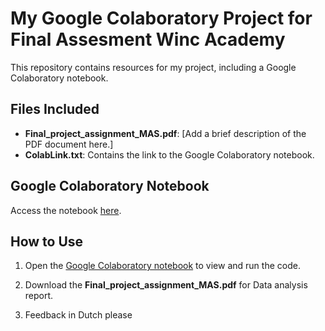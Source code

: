 # My Google Colaboratory Project for Final Assesment Winc Academy 

This repository contains resources for my project, including a Google Colaboratory notebook.

## Files Included
- **Final_project_assignment_MAS.pdf**: [Add a brief description of the PDF document here.]
- **ColabLink.txt**: Contains the link to the Google Colaboratory notebook.

## Google Colaboratory Notebook
Access the notebook [here](https://colab.research.google.com/drive/1N_WpyMao4ZzuW_Y4IbOq9iMRq3hfYrd1#scrollTo=qCUmPde_BiId).

## How to Use
1. Open the [Google Colaboratory notebook](https://colab.research.google.com/drive/1N_WpyMao4ZzuW_Y4IbOq9iMRq3hfYrd1#scrollTo=qCUmPde_BiId) to view and run the code.
2. Download the **Final_project_assignment_MAS.pdf** for Data analysis report.

3. Feedback in Dutch please
